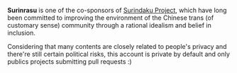 **Surinrasu** is one of the co-sponsors of [Surindaku Project](https://twitter.com/Surindaku), which have long been committed to improving the environment of the Chinese trans (of customary sense) community through a rational idealism and belief in inclusion.

Considering that many contents are closely related to people's privacy and there're still certain political risks, this account is private by default and only publics projects submitting pull requests :)
